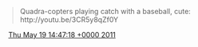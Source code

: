 > Quadra\-copters playing catch with a baseball, cute: http://youtu\.be/3CR5y8qZf0Y

<img src="../../media/tweet.ico" width="12" /> [Thu May 19 14:47:18 +0000 2011](https://twitter.com/DromerDenker/status/71225421194211328)